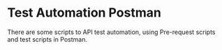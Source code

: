 # Test Automation Postman
There are some scripts to API test automation, using Pre-request scripts and test scripts in Postman. 
